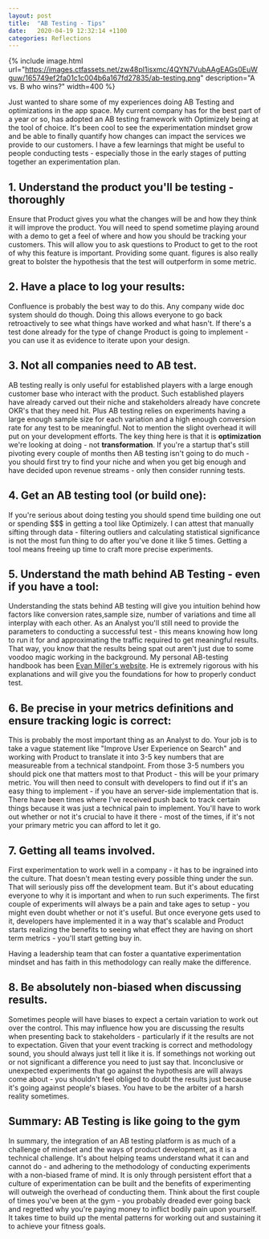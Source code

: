 ```yaml
---
layout: post
title:  "AB Testing - Tips"
date:   2020-04-19 12:32:14 +1100
categories: Reflections
---
```


{% include image.html url="https://images.ctfassets.net/zw48pl1isxmc/4QYN7VubAAgEAGs0EuWguw/165749ef2fa01c1c004b6a167fd27835/ab-testing.png" description="A vs. B who wins?" width=400 %}

Just wanted to share some of my experiences doing AB Testing and optimizations in the app space.
My current company has for the best part of a year or so, has adopted an AB testing framework with Optimizely being at the tool of choice. 
It's been cool to see the experimentation mindset grow and be able to finally quantify how changes can impact the services we provide to our customers. 
I have a few learnings that might be useful to people conducting tests - especially those in the early stages of putting together an experimentation plan.

## 1. Understand the product you'll be testing - thoroughly
Ensure that Product gives you what the changes will be and how they think it will improve the product. You will need to spend sometime playing around with a demo
to get a feel of where and how you should be tracking your customers. This will allow you to ask questions to Product to get to the root of why this feature is important.
Providing some quant. figures is also really great to bolster the hypothesis that the test will outperform in some metric. 

## 2. Have a place to log your results:
Confluence is probably the best way to do this. Any company wide doc system should do though. Doing this allows everyone to go back retroactively to see what things have
worked and what hasn't. If there's a test done already for the type of change Product is going to implement - you can use it as evidence to iterate upon your design.

## 3. Not all companies need to AB test.
AB testing really is only useful for established players with a large enough customer base who interact with the product. 
Such established players have already carved out their niche and stakeholders already have concrete OKR's that they need hit.
Plus AB testing relies on experiments having a large enough sample size for each variation and a high enough conversion rate for any test to be meaningful.
Not to mention the slight overhead it will put on your development efforts.
The key thing here is that it is **optimization** we're looking at doing - not **transformation**. 
If you're a startup that's still pivoting every couple of months then AB testing isn't going to do much - you should first try to find your niche and when you get big enough and have decided upon revenue streams - only then consider running tests. 

## 4. Get an AB testing tool (or build one):
If you're serious about doing testing you should spend time building one out or spending $$$ in getting a tool like Optimizely.
I can attest that manually sifting through data - filtering outliers and calculating statistical significance is not the most fun thing to do after you've done it like 5 times.
Getting a tool means freeing up time to craft more precise experiments.

## 5. Understand the math behind AB Testing - even if you have a tool:
Understanding the stats behind AB testing will give you intuition behind how factors like conversion rates,sample size, number of variations and time all interplay with each other.
As an Analyst you'll still need to provide the parameters to conducting a successful test - this means knowing how long to run it for and approximating the traffic required to get meaningful results. That way, you know that the results being spat out aren't just due to some voodoo magic working in the background.
My personal AB-testing handbook has been [Evan Miller's website](https://www.evanmiller.org/ab-testing/). He is extremely rigorous with his explanations and will give you the foundations for how to properly conduct test.

## 6. Be precise in your metrics definitions and ensure tracking logic is correct:
This is probably the most important thing as an Analyst to do. Your job is to take a vague statement like "Improve User Experience on Search"
and working with Product to translate it into 3-5 key numbers that are measureable from a technical standpoint. 
From those 3-5 numbers you should pick one that matters most to that Product - this will be your primary metric.
You will then need to consult with developers to find out if it's an easy thing to implement - if you have an server-side implementation that is. 
There have been times where I've received push back to track certain things because it was just a technical pain to implement. You'll have to work out whether or not
it's crucial to have it there - most of the times, if it's not your primary metric you can afford to let it go.

## 7. Getting all teams involved.
First experimentation to work well in a company - it has to be ingrained into the culture. That doesn't mean testing every possible thing under the sun.
That will seriously piss off the development team. But it's about educating everyone to why it is important and when to run such experiments.
The first couple of experiments will always be a pain and take ages to setup - you might even doubt whether or not it's useful. 
But once everyone gets used to it, developers have implemented it in a way that's scalable and Product starts realizing the benefits to seeing 
what effect they are having on short term metrics - you'll start getting buy in.

Having a leadership team that can foster a quantative experimentation mindset and has faith in this methodology can really make the difference.

## 8. Be absolutely non-biased when discussing results.
Sometimes people will have biases to expect a certain variation to work out over the control. This may influence how you are discussing the results when presenting 
back to stakeholders - particularly if it the results are not to expectation. Given that your event tracking is correct and methodology sound, you should always just
tell it like it is. If somethings not working out or not significant a difference you need to just say that. Inconclusive or unexpected experiments that go against the hypothesis
are will always come about - you shouldn't feel obliged to doubt the results just because it's going against people's biases. You have to be the arbiter of a harsh reality sometimes.

## Summary: AB Testing is like going to the gym
In summary, the integration of an AB testing platform is as much of a challenge of mindset and the ways of product development, as it is a technical challenge.
It's about helping teams understand what it can and cannot do - and adhering to the methodology of conducting experiments with a non-biased frame of mind.
It is only through persistent effort that a culture of experimentation can be built and the benefits of experimenting will outweigh the overhead of conducting them.
Think about the first couple of times you've been at the gym - you probably dreaded ever going back and regretted why you're paying money to inflict bodily pain upon yourself. It takes time to build up the mental patterns for working out and sustaining it to achieve your fitness goals.



